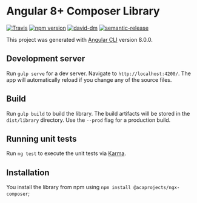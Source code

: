 # Angular 8+ Composer Library

[![Travis](https://travis-ci.org/acaprojects/ngx-composer.svg)](https://travis-ci.org/acaprojects/ngx-composer)
[![npm version](https://badge.fury.io/js/%40acaprojects%2Fngx-composer.svg)](https://badge.fury.io/js/%40acaprojects%2Fngx-composer)
[![david-dm](https://david-dm.org/acaprojects/ngx-composer.svg)](https://david-dm.org/acaprojects/ngx-composer)
[![semantic-release](https://img.shields.io/badge/%20%20%F0%9F%93%A6%F0%9F%9A%80-semantic--release-e10079.svg)](https://github.com/semantic-release/semantic-release)

This project was generated with [Angular CLI](https://github.com/angular/angular-cli) version 8.0.0.

## Development server

Run `gulp serve` for a dev server. Navigate to `http://localhost:4200/`. The app will automatically reload if you change any of the source files.

## Build

Run `gulp build` to build the library. The build artifacts will be stored in the `dist/library` directory. Use the `--prod` flag for a production build.

## Running unit tests

Run `ng test` to execute the unit tests via [Karma](https://karma-runner.github.io).

## Installation

You install the library from npm using `npm install @acaprojects/ngx-composer`;
